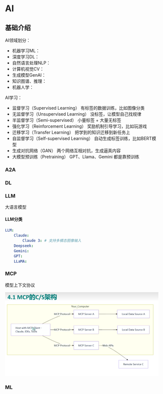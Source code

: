 # AI



## 基础介绍

AI领域划分：
- 机器学习ML：
- 深度学习DL：
- 自然语言处理NLP：
- 计算机视觉CV：
- 生成模型GenAI：
- 知识图谱、推理：
- 机器人学：


AI学习：
- 监督学习（Supervised Learning）	有标签的数据训练，比如图像分类
- 无监督学习（Unsupervised Learning）	没标签，让模型自己找规律
- 半监督学习（Semi-supervised）	小量标签 + 大量无标签
- 强化学习（Reinforcement Learning）	奖励机制引导学习，比如玩游戏
- 迁移学习（Transfer Learning）	把学到的知识迁移到新任务上
- 自监督学习（Self-supervised Learning）	自动生成标签训练，比如BERT模型
- 生成对抗网络（GAN）	两个网络互相对抗，生成逼真内容
- 大模型预训练（Pretraining）	GPT、Llama、Gemini 都是靠预训练



### A2A




### DL



### LLM

大语言模型


#### LLM分类
```yaml
LLM:
    Claude:
        Claude 3: # 支持多模态图像输入
    Deepseek:
    Gemini:
    GPT:
    LLaMA:
```

### MCP

模型上下文协议

![MCP架构](../.assets/MCP架构.png)




### ML